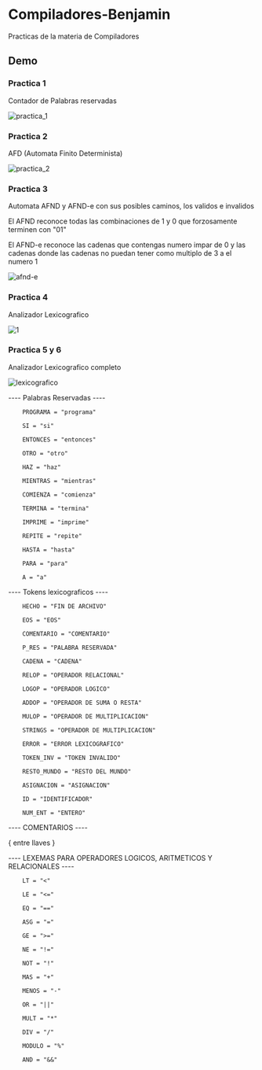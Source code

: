 # Compiladores-Benjamin
Practicas de la materia de Compiladores

## Demo

### Practica 1

Contador de Palabras reservadas

<img src="https://image.ibb.co/bP8huK/practica_1.jpg" alt="practica_1" border="0">

### Practica 2

AFD (Automata Finito Determinista)

<img src="https://image.ibb.co/mtB91z/practica_2.jpg" alt="practica_2" border="0">

### Practica 3

Automata AFND y AFND-e con sus posibles caminos, los validos e invalidos

El AFND reconoce todas las combinaciones de 1 y 0 que forzosamente terminen con "01"

El AFND-e reconoce las cadenas que contengas numero impar de 0 y las cadenas donde las cadenas no puedan tener como multiplo de 3 a el numero 1

<img src="https://image.ibb.co/fWcGFf/afnd-e.jpg" alt="afnd-e" border="0">

### Practica 4

Analizador Lexicografico

<img src="https://image.ibb.co/duYuJA/1.jpg" alt="1" border="0">

### Practica 5 y 6

Analizador Lexicografico completo

<img src="https://image.ibb.co/ji6GCf/lexicografico.jpg" alt="lexicografico" border="0">


---- Palabras Reservadas ----

        PROGRAMA = "programa"
        
        SI = "si"
        
        ENTONCES = "entonces"
        
        OTRO = "otro"
        
        HAZ = "haz"
        
        MIENTRAS = "mientras"
        
        COMIENZA = "comienza"
        
        TERMINA = "termina"
        
        IMPRIME = "imprime"
        
        REPITE = "repite"
        
        HASTA = "hasta"
        
        PARA = "para"
        
        A = "a"
        

---- Tokens lexicograficos ----

        HECHO = "FIN DE ARCHIVO"
        
        EOS = "EOS"
        
        COMENTARIO = "COMENTARIO"
        
        P_RES = "PALABRA RESERVADA"
        
        CADENA = "CADENA"
        
        RELOP = "OPERADOR RELACIONAL"
        
        LOGOP = "OPERADOR LOGICO"
        
        ADDOP = "OPERADOR DE SUMA O RESTA"
        
        MULOP = "OPERADOR DE MULTIPLICACION"
        
        STRINGS = "OPERADOR DE MULTIPLICACION"
        
        ERROR = "ERROR LEXICOGRAFICO"
        
        TOKEN_INV = "TOKEN INVALIDO"
        
        RESTO_MUNDO = "RESTO DEL MUNDO"
        
        ASIGNACION = "ASIGNACION"
        
        ID = "IDENTIFICADOR"
        
        NUM_ENT = "ENTERO"
        

---- COMENTARIOS ----

{ entre llaves }

---- LEXEMAS PARA OPERADORES LOGICOS, ARITMETICOS Y RELACIONALES ----

        LT = "<"
        
        LE = "<="
        
        EQ = "=="
        
        ASG = "="
        
        GE = ">="
        
        NE = "!="
        
        NOT = "!"
        
        MAS = "+"
        
        MENOS = "-"
        
        OR = "||"
        
        MULT = "*"
        
        DIV = "/"
        
        MODULO = "%"
        
        AND = "&&"
        
